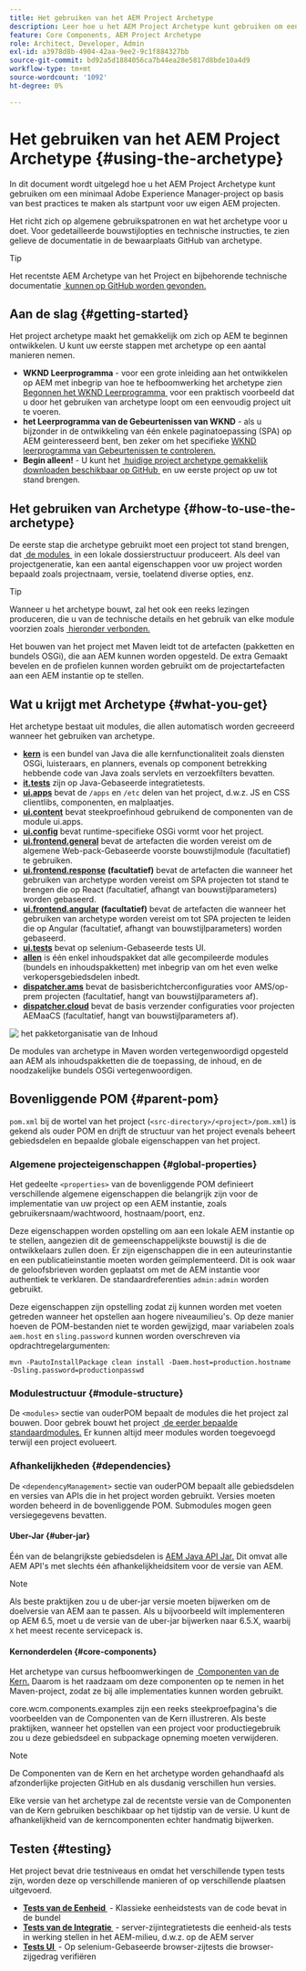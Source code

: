 ```yaml
---
title: Het gebruiken van het AEM Project Archetype
description: Leer hoe u het AEM Project Archetype kunt gebruiken om een minimaal Adobe Experience Manager-project op basis van best practices te maken als startpunt voor uw eigen AEM.
feature: Core Components, AEM Project Archetype
role: Architect, Developer, Admin
exl-id: a3978d8b-4904-42aa-9ee2-9c1f884327bb
source-git-commit: bd92a5d1884056ca7b44ea28e5817d8bde10a4d9
workflow-type: tm+mt
source-wordcount: '1092'
ht-degree: 0%

---
```



# Het gebruiken van het AEM Project Archetype {#using-the-archetype}

In dit document wordt uitgelegd hoe u het AEM Project Archetype kunt gebruiken om een minimaal Adobe Experience Manager-project op basis van best practices te maken als startpunt voor uw eigen AEM projecten.

Het richt zich op algemene gebruikspatronen en wat het archetype voor u doet. Voor gedetailleerde bouwstijlopties en technische instructies, te zien gelieve de documentatie in de bewaarplaats GitHub van archetype.

>[!TIP]
>
>Het recentste AEM Archetype van het Project en bijbehorende technische documentatie [&#x200B; kunnen op GitHub worden gevonden.](https://github.com/adobe/aem-project-archetype)

## Aan de slag {#getting-started}

Het project archetype maakt het gemakkelijk om zich op AEM te beginnen ontwikkelen. U kunt uw eerste stappen met archetype op een aantal manieren nemen.

* **WKND Leerprogramma** - voor een grote inleiding aan het ontwikkelen op AEM met inbegrip van hoe te hefboomwerking het archetype zien [&#x200B; Begonnen het WKND Leerprogramma &#x200B;](https://experienceleague.adobe.com/docs/experience-manager-learn/getting-started-wknd-tutorial-develop/overview.html?lang=nl-NL) voor een praktisch voorbeeld dat u door het gebruiken van archetype loopt om een eenvoudig project uit te voeren.
* **het Leerprogramma van de Gebeurtenissen van WKND** - als u bijzonder in de ontwikkeling van één enkele paginatoepassing (SPA) op AEM geinteresseerd bent, ben zeker om het specifieke [&#x200B; WKND leerprogramma van Gebeurtenissen te controleren.](https://helpx.adobe.com/experience-manager/kt/sites/using/getting-started-spa-wknd-tutorial-develop.html)
* **Begin alleen!** - U kunt het [&#x200B; huidige project archetype gemakkelijk downloaden beschikbaar op GitHub &#x200B;](https://github.com/adobe/aem-project-archetype) en uw eerste project op uw tot stand brengen.

## Het gebruiken van Archetype {#how-to-use-the-archetype}

De eerste stap die archetype gebruikt moet een project tot stand brengen, dat [&#x200B; de modules &#x200B;](#what-you-get) in een lokale dossierstructuur produceert. Als deel van projectgeneratie, kan een aantal eigenschappen voor uw project worden bepaald zoals projectnaam, versie, toelatend diverse opties, enz.

>[!TIP]
>
>Wanneer u het archetype bouwt, zal het ook een reeks lezingen produceren, die u van de technische details en het gebruik van elke module voorzien zoals [&#x200B; hieronder verbonden.](#what-you-get)

Het bouwen van het project met Maven leidt tot de artefacten (pakketten en bundels OSGi), die aan AEM kunnen worden opgesteld. De extra Gemaakt bevelen en de profielen kunnen worden gebruikt om de projectartefacten aan een AEM instantie op te stellen.

## Wat u krijgt met Archetype {#what-you-get}

Het archetype bestaat uit modules, die allen automatisch worden gecreeerd wanneer het gebruiken van archetype.

* **[kern &#x200B;](https://github.com/adobe/aem-project-archetype/tree/develop/src/main/archetype/core)** is een bundel van Java die alle kernfunctionaliteit zoals diensten OSGi, luisteraars, en planners, evenals op component betrekking hebbende code van Java zoals servlets en verzoekfilters bevatten.
* **[it.tests &#x200B;](https://github.com/adobe/aem-project-archetype/tree/develop/src/main/archetype/it.tests)** zijn op Java-Gebaseerde integratietests.
* **[ui.apps &#x200B;](https://github.com/adobe/aem-project-archetype/tree/develop/src/main/archetype/ui.apps)** bevat de `/apps` en `/etc` delen van het project, d.w.z. JS en CSS clientlibs, componenten, en malplaatjes.
* **[ui.content &#x200B;](https://github.com/adobe/aem-project-archetype/tree/develop/src/main/archetype/ui.content)** bevat steekproefinhoud gebruikend de componenten van de module ui.apps.
* **[ui.config &#x200B;](https://github.com/adobe/aem-project-archetype/tree/develop/src/main/archetype/ui.config)** bevat runtime-specifieke OSGi vormt voor het project.
* **[ui.frontend.general &#x200B;](https://github.com/adobe/aem-project-archetype/tree/develop/src/main/archetype/ui.frontend.general)** bevat de artefacten die worden vereist om de algemene Web-pack-Gebaseerde voorste bouwstijlmodule (facultatief) te gebruiken.
* **[ui.frontend.response &#x200B;](https://github.com/adobe/aem-project-archetype/tree/develop/src/main/archetype/ui.frontend.react)** **(facultatief)** bevat de artefacten die wanneer het gebruiken van archetype worden vereist om SPA projecten tot stand te brengen die op React (facultatief, afhangt van bouwstijlparameters) worden gebaseerd.
* **[ui.frontend.angular &#x200B;](https://github.com/adobe/aem-project-archetype/tree/develop/src/main/archetype/ui.frontend.angular)** **(facultatief)** bevat de artefacten die wanneer het gebruiken van archetype worden vereist om tot SPA projecten te leiden die op Angular (facultatief, afhangt van bouwstijlparameters) worden gebaseerd.
* **[ui.tests &#x200B;](https://github.com/adobe/aem-project-archetype/tree/develop/src/main/archetype/ui.tests)** bevat op selenium-Gebaseerde tests UI.
* **[allen &#x200B;](https://github.com/adobe/aem-project-archetype/tree/develop/src/main/archetype/all)** is één enkel inhoudspakket dat alle gecompileerde modules (bundels en inhoudspakketten) met inbegrip van om het even welke verkopersgebiedsdelen inbedt.
* **[dispatcher.ams &#x200B;](https://github.com/adobe/aem-project-archetype/tree/develop/src/main/archetype/dispatcher.ams)** bevat de basisberichtcherconfiguraties voor AMS/op-prem projecten (facultatief, hangt van bouwstijlparameters af).
* **[dispatcher.cloud &#x200B;](https://github.com/adobe/aem-project-archetype/tree/develop/src/main/archetype/dispatcher.cloud)** bevat de basis verzender configuraties voor projecten AEMaaCS (facultatief, hangt van bouwstijlparameters af).

![&#x200B; het pakketorganisatie van de Inhoud &#x200B;](/help/assets/content-package-organization.png)

De modules van archetype in Maven worden vertegenwoordigd opgesteld aan AEM als inhoudspakketten die de toepassing, de inhoud, en de noodzakelijke bundels OSGi vertegenwoordigen.

## Bovenliggende POM {#parent-pom}

`pom.xml` bij de wortel van het project (`<src-directory>/<project>/pom.xml`) is gekend als ouder POM en drijft de structuur van het project evenals beheert gebiedsdelen en bepaalde globale eigenschappen van het project.

### Algemene projecteigenschappen {#global-properties}

Het gedeelte `<properties>` van de bovenliggende POM definieert verschillende algemene eigenschappen die belangrijk zijn voor de implementatie van uw project op een AEM instantie, zoals gebruikersnaam/wachtwoord, hostnaam/poort, enz.

Deze eigenschappen worden opstelling om aan een lokale AEM instantie op te stellen, aangezien dit de gemeenschappelijkste bouwstijl is die de ontwikkelaars zullen doen. Er zijn eigenschappen die in een auteurinstantie en een publicatieinstantie moeten worden geïmplementeerd. Dit is ook waar de geloofsbrieven worden geplaatst om met de AEM instantie voor authentiek te verklaren. De standaardreferenties `admin:admin` worden gebruikt.

Deze eigenschappen zijn opstelling zodat zij kunnen worden met voeten getreden wanneer het opstellen aan hogere niveaumilieu&#39;s. Op deze manier hoeven de POM-bestanden niet te worden gewijzigd, maar variabelen zoals `aem.host` en `sling.password` kunnen worden overschreven via opdrachtregelargumenten:

```shell
mvn -PautoInstallPackage clean install -Daem.host=production.hostname -Dsling.password=productionpasswd
```

### Modulestructuur {#module-structure}

De `<modules>` sectie van ouderPOM bepaalt de modules die het project zal bouwen. Door gebrek bouwt het project [&#x200B; de eerder bepaalde standaardmodules.](#what-you-get) Er kunnen altijd meer modules worden toegevoegd terwijl een project evolueert.

### Afhankelijkheden {#dependencies}

De `<dependencyManagement>` sectie van ouderPOM bepaalt alle gebiedsdelen en versies van APIs die in het project worden gebruikt. Versies moeten worden beheerd in de bovenliggende POM. Submodules mogen geen versiegegevens bevatten.

#### Uber-Jar {#uber-jar}

Één van de belangrijkste gebiedsdelen is [AEM Java API Jar.](https://experienceleague.adobe.com/docs/experience-manager-cloud-service/implementing/developing/aem-as-a-cloud-service-sdk.html?lang=nl-NL) Dit omvat alle AEM API&#39;s met slechts één afhankelijkheidsitem voor de versie van AEM.

>[!NOTE]
>
>Als beste praktijken zou u de uber-jar versie moeten bijwerken om de doelversie van AEM aan te passen. Als u bijvoorbeeld wilt implementeren op AEM 6.5, moet u de versie van de uber-jar bijwerken naar 6.5.X, waarbij `X` het meest recente servicepack is.

#### Kernonderdelen {#core-components}

Het archetype van cursus hefboomwerkingen de [&#x200B; Componenten van de Kern.](/help/introduction.md) Daarom is het raadzaam om deze componenten op te nemen in het Maven-project, zodat ze bij alle implementaties kunnen worden gebruikt.

core.wcm.components.examples zijn een reeks steekproefpagina&#39;s die voorbeelden van de Componenten van de Kern illustreren. Als beste praktijken, wanneer het opstellen van een project voor productiegebruik zou u deze gebiedsdeel en subpackage opneming moeten verwijderen.

>[!NOTE]
>
>De Componenten van de Kern en het archetype worden gehandhaafd als afzonderlijke projecten GitHub en als dusdanig verschillen hun versies.
>
>Elke versie van het archetype zal de recentste versie van de Componenten van de Kern gebruiken beschikbaar op het tijdstip van de versie. U kunt de afhankelijkheid van de kerncomponenten echter handmatig bijwerken.

## Testen {#testing}

Het project bevat drie testniveaus en omdat het verschillende typen tests zijn, worden deze op verschillende manieren of op verschillende plaatsen uitgevoerd.

* **[Tests van de Eenheid &#x200B;](https://github.com/adobe/aem-project-archetype/tree/develop/src/main/archetype/core)** - Klassieke eenheidstests van de code bevat in de bundel
* **[Tests van de Integratie &#x200B;](https://github.com/adobe/aem-project-archetype/tree/develop/src/main/archetype/it.tests)** - server-zijintegratietests die eenheid-als tests in werking stellen in het AEM-milieu, d.w.z. op de AEM server
* **[Tests UI &#x200B;](https://github.com/adobe/aem-project-archetype/tree/develop/src/main/archetype/ui.tests)** - Op selenium-Gebaseerde browser-zijtests die browser-zijgedrag verifiëren
